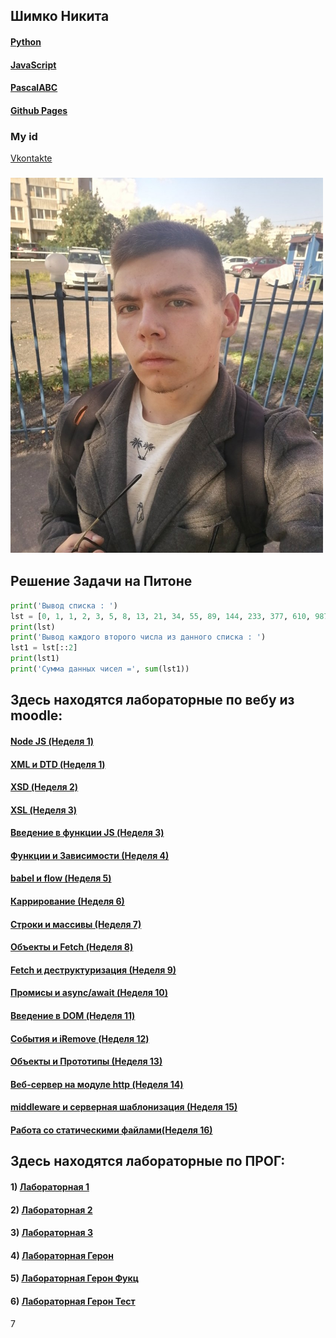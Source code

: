 ## Шимко Никита
#### [Python](https://www.python.org)
#### [JavaScript](https://ru.wikipedia.org/wiki/JavaScript)
#### [PascalABC](http://pascalabc.net)
#### [Github Pages](https://github.com)
### My id
[Vkontakte](https://vk.com/kiwunaka)
### <img src="Pages/калик.jpg" width="500" height="600" />

## Решение Задачи на Питоне
```python
print('Вывод списка : ')
lst = [0, 1, 1, 2, 3, 5, 8, 13, 21, 34, 55, 89, 144, 233, 377, 610, 987, 1597, 2584, 4181, 6765, 10946]
print(lst)
print('Вывод каждого второго числа из данного списка : ')
lst1 = lst[::2]
print(lst1)
print('Сумма данных чисел =', sum(lst1))
```
## Здесь находятся лабораторные по вебу из moodle:
#### [Node JS (Неделя 1)](https://github.com/NikitaSH999/webportfolio/blob/master/Web/Screenshot_1.png)
#### [XML и DTD (Неделя 1)](https://github.com/NikitaSH999/webportfolio/tree/master/Web/js1dtd)
#### [XSD (Неделя 2)](https://github.com/NikitaSH999/webportfolio/blob/master/Web/JS2/Lab2XSD.md)
#### [XSL (Неделя 3)](https://github.com/NikitaSH999/webportfolio/blob/master/Web/JS3/XSLresult.md)
#### [Введение в функции JS (Неделя 3)](https://github.com/NikitaSH999/webportfolio/blob/master/Web/JS3/result.md)
#### [Функции и Зависимости (Неделя 4)](https://github.com/NikitaSH999/webportfolio/blob/master/Web/JS4/result.md)
#### [babel и flow (Неделя 5)](https://github.com/NikitaSH999/webportfolio/blob/master/Web/JS5/result2.md)
#### [Каррирование (Неделя 6)](https://github.com/NikitaSH999/webportfolio/blob/master/Web/JS6/result.md)
#### [Строки и массивы (Неделя 7)](https://github.com/NikitaSH999/webportfolio/blob/master/Web/JS7/result.md)
#### [Объекты и Fetch (Неделя 8)](https://github.com/NikitaSH999/webportfolio/blob/master/Web/JS8.md)
#### [Fetch и деструктуризация (Неделя 9)](https://github.com/NikitaSH999/webportfolio/blob/master/Web/JS9/result.md)
#### [Промисы и async/await (Неделя 10)](https://github.com/NikitaSH999/webportfolio/blob/master/Web/JS10/result.md)
#### [Введение в DOM (Неделя 11)]()
#### [Cобытия и iRemove (Неделя 12)]()
#### [Объекты и Прототипы (Неделя 13)]()
#### [Веб-сервер на модуле http (Неделя 14)]()
#### [middleware и серверная шаблонизация (Неделя 15)]()
#### [Работа со статическими файлами(Неделя 16)]()


## Здесь находятся лабораторные по ПРОГ:

#### 1) [Лабораторная 1](https://github.com/NikitaSH999/webportfolio/blob/master/Python/Lab1.py)
#### 2) [Лабораторная 2](https://repl.it/@NikitaShimko/LR-2)
#### 3) [Лабораторная 3](https://repl.it/@NikitaShimko/sss)
#### 4) [Лабораторная Герон](https://github.com/NikitaSH999/ProgLabGeron)
#### 5) [Лабораторная Герон Фукц](https://github.com/NikitaSH999/ProgLabGeronFunc)
#### 6) [Лабораторная Герон Тест](https://github.com/NikitaSH999/ProgLabGeronTests/blob/master/prolabwithtests.py)
7
